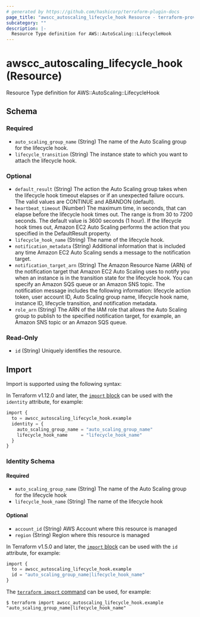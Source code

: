 ```yaml
---
# generated by https://github.com/hashicorp/terraform-plugin-docs
page_title: "awscc_autoscaling_lifecycle_hook Resource - terraform-provider-awscc"
subcategory: ""
description: |-
  Resource Type definition for AWS::AutoScaling::LifecycleHook
---
```


# awscc_autoscaling_lifecycle_hook (Resource)

Resource Type definition for AWS::AutoScaling::LifecycleHook



<!-- schema generated by tfplugindocs -->
## Schema

### Required

- `auto_scaling_group_name` (String) The name of the Auto Scaling group for the lifecycle hook.
- `lifecycle_transition` (String) The instance state to which you want to attach the lifecycle hook.

### Optional

- `default_result` (String) The action the Auto Scaling group takes when the lifecycle hook timeout elapses or if an unexpected failure occurs. The valid values are CONTINUE and ABANDON (default).
- `heartbeat_timeout` (Number) The maximum time, in seconds, that can elapse before the lifecycle hook times out. The range is from 30 to 7200 seconds. The default value is 3600 seconds (1 hour). If the lifecycle hook times out, Amazon EC2 Auto Scaling performs the action that you specified in the DefaultResult property.
- `lifecycle_hook_name` (String) The name of the lifecycle hook.
- `notification_metadata` (String) Additional information that is included any time Amazon EC2 Auto Scaling sends a message to the notification target.
- `notification_target_arn` (String) The Amazon Resource Name (ARN) of the notification target that Amazon EC2 Auto Scaling uses to notify you when an instance is in the transition state for the lifecycle hook. You can specify an Amazon SQS queue or an Amazon SNS topic. The notification message includes the following information: lifecycle action token, user account ID, Auto Scaling group name, lifecycle hook name, instance ID, lifecycle transition, and notification metadata.
- `role_arn` (String) The ARN of the IAM role that allows the Auto Scaling group to publish to the specified notification target, for example, an Amazon SNS topic or an Amazon SQS queue.

### Read-Only

- `id` (String) Uniquely identifies the resource.

## Import

Import is supported using the following syntax:

In Terraform v1.12.0 and later, the [`import` block](https://developer.hashicorp.com/terraform/language/import) can be used with the `identity` attribute, for example:

```terraform
import {
  to = awscc_autoscaling_lifecycle_hook.example
  identity = {
    auto_scaling_group_name = "auto_scaling_group_name"
    lifecycle_hook_name     = "lifecycle_hook_name"
  }
}
```

<!-- schema generated by tfplugindocs -->
### Identity Schema

#### Required

- `auto_scaling_group_name` (String) The name of the Auto Scaling group for the lifecycle hook
- `lifecycle_hook_name` (String) The name of the lifecycle hook

#### Optional

- `account_id` (String) AWS Account where this resource is managed
- `region` (String) Region where this resource is managed

In Terraform v1.5.0 and later, the [`import` block](https://developer.hashicorp.com/terraform/language/import) can be used with the `id` attribute, for example:

```terraform
import {
  to = awscc_autoscaling_lifecycle_hook.example
  id = "auto_scaling_group_name|lifecycle_hook_name"
}
```

The [`terraform import` command](https://developer.hashicorp.com/terraform/cli/commands/import) can be used, for example:

```shell
$ terraform import awscc_autoscaling_lifecycle_hook.example "auto_scaling_group_name|lifecycle_hook_name"
```
